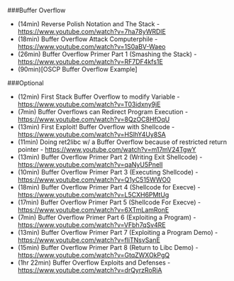 ###Buffer Overflow
- (14min) Reverse Polish Notation and The Stack - https://www.youtube.com/watch?v=7ha78yWRDlE
- (18min) Buffer Overflow Attack Computerphile - https://www.youtube.com/watch?v=1S0aBV-Waeo
- (26min) Buffer Overflow Primer Part 1 (Smashing the Stack) - https://www.youtube.com/watch?v=RF7DF4kfs1E	
- (90min)[OSCP Buffer Overflow Example]

###Optional
- (12min) First Stack Buffer Overflow to modify Variable - https://www.youtube.com/watch?v=T03idxny9jE
- (7min) Buffer Overflows can Redirect Program Execution - https://www.youtube.com/watch?v=8QzOC8HfOqU
- (13min) First Exploit! Buffer Overflow with Shellcode - https://www.youtube.com/watch?v=HSlhY4Uy8SA
- (11min) Doing ret2libc w/ a Buffer Overflow because of restricted return pointer - https://www.youtube.com/watch?v=m17mV24TgwY
- (13min) Buffer Overflow Primer Part 2 (Writing Exit Shellcode) - https://www.youtube.com/watch?v=qaNyU5PnelI
- (10min) Buffer Overflow Primer Part 3 (Executing Shellcode) - https://www.youtube.com/watch?v=Q1yC515WWO0
- (18min) Buffer Overflow Primer Part 4 (Shellcode for Execve) - https://www.youtube.com/watch?v=L5CXH6PMtUg
- (17min) Buffer Overflow Primer Part 5 (Shellcode For Execve) - https://www.youtube.com/watch?v=6XTmLamRonE
- (7min) Buffer Overflow Primer Part 6 (Exploiting a Program) - https://www.youtube.com/watch?v=VFbh7qSv4RE
- (13min) Buffer Overflow Primer Part 7 (Exploiting a Program Demo) - https://www.youtube.com/watch?v=fliTNsvSanE
- (15min) Buffer Overflow Primer Part 8 (Return to Libc Demo) - https://www.youtube.com/watch?v=GtqZWXOkPgQ
- (1hr 22min) Buffer Overflow Exploits and Defenses - https://www.youtube.com/watch?v=drQyrzRoRiA